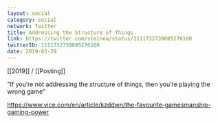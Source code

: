 ```yaml
---
layout: social
category: social
network: Twitter
title: Addressing the Structure of Things
link: https://twitter.com/steinea/status/1111732739005276160
twitterID: 1111732739005276160
date: 2019-03-29
---
```


[[2019]] / [[Posting]]

"If you’re not addressing the structure of things, then you’re playing the wrong game"

<https://www.vice.com/en/article/kzddwn/the-favourite-gamesmanship-gaming-power>
